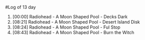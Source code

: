 #Log of 13 day

1. [00:00] Radiohead - A Moon Shaped Pool - Decks Dark
1. [08:21] Radiohead - A Moon Shaped Pool - Desert Island Disk
1. [08:24] Radiohead - A Moon Shaped Pool - Ful Stop
1. [08:43] Radiohead - A Moon Shaped Pool - Burn the Witch
